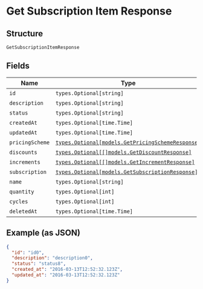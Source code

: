 
# Get Subscription Item Response

## Structure

`GetSubscriptionItemResponse`

## Fields

| Name | Type | Tags | Description |
|  --- | --- | --- | --- |
| `id` | `types.Optional[string]` | Optional | - |
| `description` | `types.Optional[string]` | Optional | - |
| `status` | `types.Optional[string]` | Optional | - |
| `createdAt` | `types.Optional[time.Time]` | Optional | - |
| `updatedAt` | `types.Optional[time.Time]` | Optional | - |
| `pricingScheme` | [`types.Optional[models.GetPricingSchemeResponse]`](../../doc/models/get-pricing-scheme-response.md) | Optional | - |
| `discounts` | [`types.Optional[[]models.GetDiscountResponse]`](../../doc/models/get-discount-response.md) | Optional | - |
| `increments` | [`types.Optional[[]models.GetIncrementResponse]`](../../doc/models/get-increment-response.md) | Optional | - |
| `subscription` | [`types.Optional[models.GetSubscriptionResponse]`](../../doc/models/get-subscription-response.md) | Optional | - |
| `name` | `types.Optional[string]` | Optional | Item name |
| `quantity` | `types.Optional[int]` | Optional | - |
| `cycles` | `types.Optional[int]` | Optional | - |
| `deletedAt` | `types.Optional[time.Time]` | Optional | - |

## Example (as JSON)

```json
{
  "id": "id0",
  "description": "description0",
  "status": "status8",
  "created_at": "2016-03-13T12:52:32.123Z",
  "updated_at": "2016-03-13T12:52:32.123Z"
}
```

